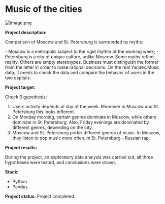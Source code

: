# Music of the cities
![image.png](https://images-wixmp-ed30a86b8c4ca887773594c2.wixmp.com/f/2780767c-1e4e-4a64-af2b-1f5fa8e7b082/dczq3sn-4ee0f4f6-bc09-41d7-aa06-a6765ded1cd1.png/v1/fit/w_414,h_233,q_70,strp/outrun_grip_by_kvacm_dczq3sn-414w.jpg?token=eyJ0eXAiOiJKV1QiLCJhbGciOiJIUzI1NiJ9.eyJzdWIiOiJ1cm46YXBwOjdlMGQxODg5ODIyNjQzNzNhNWYwZDQxNWVhMGQyNmUwIiwiaXNzIjoidXJuOmFwcDo3ZTBkMTg4OTgyMjY0MzczYTVmMGQ0MTVlYTBkMjZlMCIsIm9iaiI6W1t7ImhlaWdodCI6Ijw9NzIxIiwicGF0aCI6IlwvZlwvMjc4MDc2N2MtMWU0ZS00YTY0LWFmMmItMWY1ZmE4ZTdiMDgyXC9kY3pxM3NuLTRlZTBmNGY2LWJjMDktNDFkNy1hYTA2LWE2NzY1ZGVkMWNkMS5wbmciLCJ3aWR0aCI6Ijw9MTI4MCJ9XV0sImF1ZCI6WyJ1cm46c2VydmljZTppbWFnZS5vcGVyYXRpb25zIl19.CAEP7wyyQapndnLAwLEBBSRVEnT_ivjM__6T2pLfbUc)

**Project description:**

Comparison of Moscow and St. Petersburg is surrounded by myths:

\- Moscow is a metropolis subject to the rigid rhythm of the working week;
\- Petersburg is a city of unique culture, unlike Moscow.
Some myths reflect reality. Others are empty stereotypes. Business must distinguish the former from the latter in order to make rational decisions. On the real Yandex.Music data, it needs to check the data and compare the behavior of users in the two capitals.
     
**Project target:** 

Check 3 gypothesis:
1. Users activity depends of day of the week. Moreover in Moscow and St. Petersburg this looks different.
2. On Monday morning, certain genres dominate in Moscow, while others dominate in St. Petersburg. Also, Friday evenings are dominated by different genres, depending on the city.
3. Moscow and St. Petersburg prefer different genres of music. In Moscow, they listen to pop music more often, in St. Petersburg - Russian rap.

**Project results:**

During the project, an exploratory data analysis was carried out, all three hypotheses were tested, and conclusions were drawn.

**Stack:**

- Python 
- Pandas

**Project status:** Project completed.